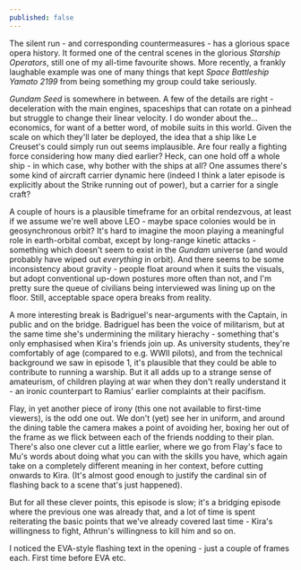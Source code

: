 ```yaml
---
published: false
---
```


The silent run - and corresponding countermeasures - has a glorious space opera history. It formed one of the central scenes in the glorious *Starship Operators*, still one of my all-time favourite shows. More recently, a frankly laughable example was one of many things that kept *Space Battleship Yamato 2199* from being something my group could take seriously.

*Gundam Seed* is somewhere in between. A few of the details are right - deceleration with the main engines, spaceships that can rotate on a pinhead but struggle to change their linear velocity. I do wonder about the... economics, for want of a better word, of mobile suits in this world. Given the scale on which they'll later be deployed, the idea that a ship like Le Creuset's could simply run out seems implausible. Are four really a fighting force considering how many died earlier? Heck, can one hold off a whole ship - in which case, why bother with the ships at all? One assumes there's some kind of aircraft carrier dynamic here (indeed I think a later episode is explicitly about the Strike running out of power), but a carrier for a single craft?

A couple of hours is a plausible timeframe for an orbital rendezvous, at least if we assume we're well above LEO - maybe space colonies would be in geosynchronous orbit? It's hard to imagine the moon playing a meaningful role in earth-orbital combat, except by long-range kinetic attacks - something which doesn't seem to exist in the *Gundam* universe (and would probably have wiped out *everything* in orbit). And there seems to be some inconsistency about gravity - people float around when it suits the visuals, but adopt conventional up-down postures more often than not, and I'm pretty sure the queue of civilians being interviewed was lining up on the floor. Still, acceptable space opera breaks from reality.

A more interesting break is Badriguel's near-arguments with the Captain, in public and on the bridge. Badriguel has been the voice of militarism, but at the same time she's undermining the military hierachy - something that's only emphasised when Kira's friends join up. As university students, they're comfortably of age (compared to e.g. WWII pilots), and from the technical background we saw in episode 1, it's plausible that they could be able to contribute to running a warship. But it all adds up to a strange sense of amateurism, of children playing at war when they don't really understand it - an ironic counterpart to Ramius' earlier complaints at their pacifism.

Flay, in yet another piece of irony (this one not available to first-time viewers), is the odd one out. We don't (yet) see her in uniform, and around the dining table the camera makes a point of avoiding her, boxing her out of the frame as we flick between each of the friends nodding to their plan. There's also one clever cut a little earlier, where we go from Flay's face to Mu's words about doing what you can with the skills you have, which again take on a completely different meaning in her context, before cutting onwards to Kira. (It's almost good enough to justify the cardinal sin of flashing back to a scene that's just happened).

But for all these clever points, this episode is slow; it's a bridging episode where the previous one was already that, and a lot of time is spent reiterating the basic points that we've already covered last time - Kira's willingness to fight, Athrun's willingness to kill him and so on.

I noticed the EVA-style flashing text in the opening - just a couple of frames each. First time before EVA etc.